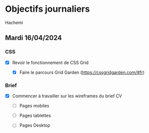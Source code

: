 # Objectifs journaliers

Hachemi

## Mardi 16/04/2024

### CSS

- [X] Revoir le fonctionnement de CSS Grid
  - [X] Faire le parcours Grid Garden (https://cssgridgarden.com/#fr)


### Brief

- [X] Commencer à travailler sur les wireframes du brief CV
  - [ ] Pages mobiles
  - [ ] Pages tablettes
  - [ ] Pages Desktop

